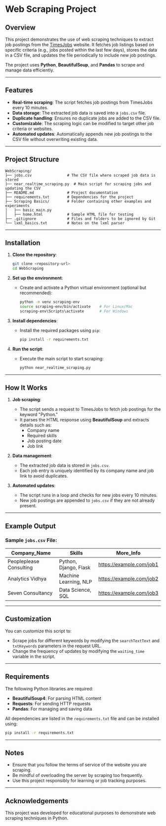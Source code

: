 # Web Scraping Project

## Overview

This project demonstrates the use of web scraping techniques to extract job postings from the [TimesJobs](https://www.timesjobs.com/) website. It fetches job listings based on specific criteria (e.g., jobs posted within the last few days), stores the data in a CSV file, and updates the file periodically to include new job postings.

The project uses **Python**, **BeautifulSoup**, and **Pandas** to scrape and manage data efficiently.

---

## Features

- **Real-time scraping**: The script fetches job postings from TimesJobs every 10 minutes.
- **Data storage**: The extracted job data is saved into a `jobs.csv` file.
- **Duplicate handling**: Ensures no duplicate jobs are added to the CSV file.
- **Customizable**: The scraping logic can be modified to target other job criteria or websites.
- **Automated updates**: Automatically appends new job postings to the CSV file without overwriting existing data.

---

## Project Structure

```
WebScraping/
├── jobs.csv                # The CSV file where scraped job data is stored
├── near_realtime_scraping.py  # Main script for scraping jobs and updating the CSV
├── README.md               # Project documentation
├── requirements.txt        # Dependencies for the project
├── Scraping Basics/        # Folder containing other examples and experiments
│   ├── basic_main.py
│   ├── home.html           # Sample HTML file for testing
├── .gitignore              # Files and folders to be ignored by Git
└── lxml_basics.txt         # Notes on the lxml parser
```

---

## Installation

1. **Clone the repository**:
   ```bash
   git clone <repository-url>
   cd WebScraping
   ```

2. **Set up the environment**:
   - Create and activate a Python virtual environment (optional but recommended):
     ```bash
     python -m venv scraping-env
     source scraping-env/bin/activate    # For Linux/Mac
     scraping-env\Scripts\activate       # For Windows
     ```

3. **Install dependencies**:
   - Install the required packages using `pip`:
     ```bash
     pip install -r requirements.txt
     ```

4. **Run the script**:
   - Execute the main script to start scraping:
     ```bash
     python near_realtime_scraping.py
     ```

---

## How It Works

1. **Job scraping**:
   - The script sends a request to TimesJobs to fetch job postings for the keyword "Python."
   - It parses the HTML response using **BeautifulSoup** and extracts details such as:
     - Company name
     - Required skills
     - Job posting date
     - Job link

2. **Data management**:
   - The extracted job data is stored in `jobs.csv`.
   - Each job entry is uniquely identified by its company name and job link to avoid duplicates.

3. **Automated updates**:
   - The script runs in a loop and checks for new jobs every 10 minutes.
   - New job postings are appended to `jobs.csv` if they are not already present.

---

## Example Output

### Sample `jobs.csv` File:
| Company_Name           | Skills                      | More_Info                   |
|------------------------|----------------------------|----------------------------|
| Peopleplease Consulting| Python, Django, Flask      | https://example.com/job1   |
| Analytics Vidhya       | Machine Learning, NLP      | https://example.com/job2   |
| Seven Consultancy      | Data Science, SQL          | https://example.com/job3   |

---

## Customization

You can customize this script to:
- Scrape jobs for different keywords by modifying the `searchTextText` and `txtKeywords` parameters in the request URL.
- Change the frequency of updates by modifying the `waiting_time` variable in the script.

---

## Requirements

The following Python libraries are required:
- **BeautifulSoup4**: For parsing HTML content
- **Requests**: For sending HTTP requests
- **Pandas**: For managing and saving data

All dependencies are listed in the `requirements.txt` file and can be installed using:
```bash
pip install -r requirements.txt
```

---

## Notes

- Ensure that you follow the terms of service of the website you are scraping.
- Be mindful of overloading the server by scraping too frequently.
- Use this project responsibly for learning or job tracking purposes.

---

## Acknowledgements

This project was developed for educational purposes to demonstrate web scraping techniques in Python.
